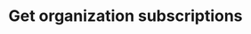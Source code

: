---
title: Get organization subscriptions
excerpt: The method returns subscription categories for the organization.
api:
  file: yespo.json
  operationId: getSubscriptionCategories
hidden: false
---